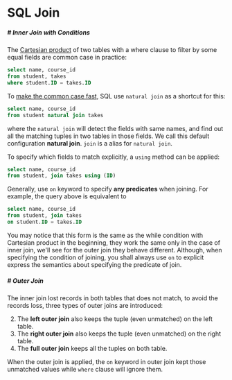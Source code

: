 # SQL Join

##### # Inner Join with Conditions

The [Cartesian product]() of two tables with a where clause to filter by some equal fields are common case in practice:

```sql
select name, course_id
from student, takes
where student.ID = takes.ID
```

To [make the common case fast](https://www.elsevier.com/connect/8-great-ideas-in-computer-architecture), SQL use `natural join` as a shortcut for this:

```sql
select name, course_id
from student natural join takes
```

where the `natural join` will detect the fields with same names, and find out all the matching tuples in two tables in those fields. We call this default configuration **natural join**. `join` is a alias for `natural join`.

To specify which fields to match explicitly, a `using` method can be applied:

```sql
select name, course_id
from student, join takes using (ID)
```

Generally, use `on` keyword to specify **any predicates** when joining. For example, the query above is equivalent to

```sql
select name, course_id
from student, join takes
on student.ID = takes.ID
```

You may notice that this form is the same as the while condition with Cartesian product in the beginning, they work the same only in the case of inner join, we'll see for the outer join they behave different. Although, when specifying the condition of joining, you shall always use `on` to explicit express the semantics about specifying the predicate of join.



##### # Outer Join

The inner join lost records in both tables that does not match, to avoid the records loss, three types of outer joins are introduced:

2. The **left outer join** also keeps the tuple (even unmatched) on the left table.
3. The **right outer join** also keeps the tuple (even unmatched) on the right table.
4. The **full outer join** keeps all the tuples on both table.

When the outer join is applied, the `on` keyword in outer join kept those unmatched values while `where` clause will ignore them.

